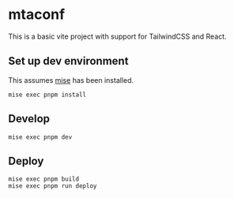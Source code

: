 # mtaconf

This is a basic vite project with support for TailwindCSS and React.

## Set up dev environment

This assumes [mise](https://github.com/jdx/mise) has been installed.

```
mise exec pnpm install
```

## Develop

```
mise exec pnpm dev
```

## Deploy

```
mise exec pnpm build
mise exec pnpm run deploy
```
